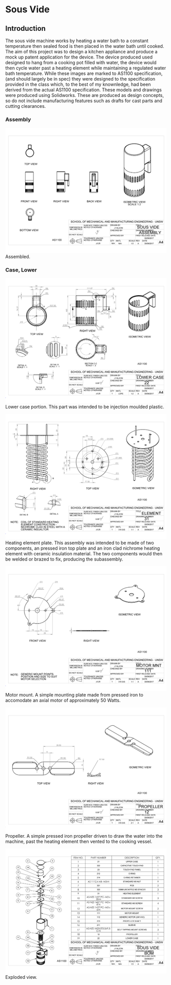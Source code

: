 # Sous Vide
## Introduction

The sous vide machine works by heating a water bath to a constant temperature then sealed food is then placed in the water bath until cooked. The aim of this project was to design a kitchen appliance and produce a mock up patent application for the device. The device produced used designed to hang from a cooking pot filled with water, the device would then cycle water past a heating element while maintaining a regulated water bath temperature. While these images are marked to AS1100 specification, (and should largely be in spec) they were designed to the specification provided in the class which, to the best of my knownledge, had been derived from the actual AS1100 specification. These models and drawings were produced using Solidworks. These are produced as design concepts, so do not include manufacturing features such as drafts for cast parts and cutting clearances.

### Assembly
![ASSEMBLY](ASSEMBLY.JPG)
Assembled.

### Case, Lower
![CASE_LOWER](CASE_LOWER.JPG)
Lower case portion. This part was intended to be injection moulded plastic.

![HEATING_ELEMENT](HEATING_ELEMENT.JPG)
Heating element plate. This assembly was intended to be made of two components, an pressed iron top plate and an iron clad nichrome heating element with ceramic insulation material. The two components would then be welded or brazed to fix, producing the subassembly.

![MOTOR_MOUNT](MOTOR_MOUNT.JPG)
Motor mount. A simple mounting plate made from pressed iron to accomodate an axial motor of approximately 50 Watts.

![PROPELLER](PROPELLER.JPG)
Propeller. A simple pressed iron propeller driven to draw the water into the machine, past the heating element then vented to the cooking vessel.

![EXPLODE](EXPLODE.BOM.JPG)
Exploded view.
